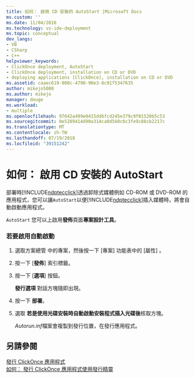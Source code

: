 ```yaml
---
title: 如何： 啟用 CD 安裝的 AutoStart |Microsoft Docs
ms.custom: ''
ms.date: 11/04/2016
ms.technology: vs-ide-deployment
ms.topic: conceptual
dev_langs:
- VB
- CSharp
- C++
helpviewer_keywords:
- ClickOnce deployment, AutoStart
- ClickOnce deployment, installation on CD or DVD
- deploying applications [ClickOnce], installation on CD or DVD
ms.assetid: caaec619-900c-4790-90e3-8c91f5347635
author: mikejo5000
ms.author: mikejo
manager: douge
ms.workload:
- multiple
ms.openlocfilehash: 97642a499e0415dd6fcd245e379c9f01520b5c53
ms.sourcegitcommit: 0e5289414d90a314ca0d560c0c3fe9c88cb2217c
ms.translationtype: MT
ms.contentlocale: zh-TW
ms.lasthandoff: 07/19/2018
ms.locfileid: "39151242"
---
```

# <a name="how-to-enable-autostart-for-cd-installations"></a>如何： 啟用 CD 安裝的 AutoStart
部署時[!INCLUDE[ndptecclick](../deployment/includes/ndptecclick_md.md)]透過卸除式媒體例如 CD-ROM 或 DVD-ROM 的應用程式，您可以讓`AutoStart`以便[!INCLUDE[ndptecclick](../deployment/includes/ndptecclick_md.md)]插入媒體時，將會自動啟動應用程式。  
  
 `AutoStart` 您可以上啟用**發佈**頁面**專案設計工具**。  
  
### <a name="to-enable-autostart"></a>若要啟用自動啟動  
  
1.  選取方案總管 中的專案，然後按一下 [專案]  功能表中的 [屬性] 。  
  
2.  按一下 [**發佈**] 索引標籤。  
  
3.  按一下 [**選項**] 按鈕。  
  
     **發行選項** 對話方塊隨即出現。  
  
4.  按一下 **部署**。  
  
5.  選取 **若是使用光碟安裝時自動啟動安裝程式插入光碟後**核取方塊。  
  
     *Autorun.inf*檔案會複製到發行位置，在發行應用程式。  
  
## <a name="see-also"></a>另請參閱  
 [發行 ClickOnce 應用程式](../deployment/publishing-clickonce-applications.md)   
 [如何： 發行 ClickOnce 應用程式使用發行精靈](../deployment/how-to-publish-a-clickonce-application-using-the-publish-wizard.md)